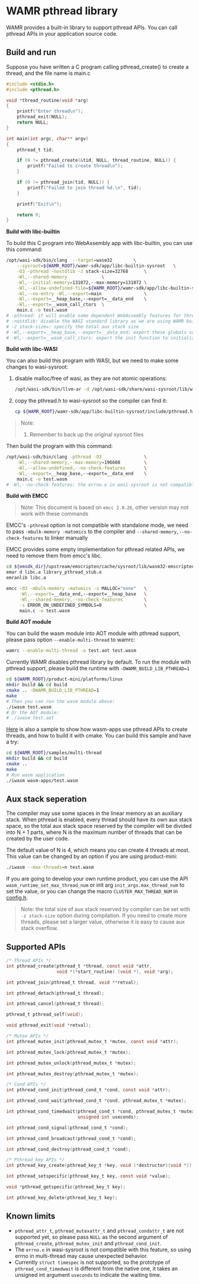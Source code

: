 # WAMR pthread library

WAMR provides a built-in library to support pthread APIs. You can call pthread APIs in your application source code.

## Build and run
Suppose you have written a C program calling pthread_create() to create a thread, and the file name is main.c
``` C
#include <stdio.h>
#include <pthread.h>

void *thread_routine(void *arg)
{
    printf("Enter thread\n");
    pthread_exit(NULL);
    return NULL;
}

int main(int argc, char** argv)
{
    pthread_t tid;

    if (0 != pthread_create(&tid, NULL, thread_routine, NULL)) {
        printf("Failed to create thread\n");
    }

    if (0 != pthread_join(tid, NULL)) {
        printf("Failed to join thread %d.\n", tid);
    }

    printf("Exit\n");

    return 0;
}
```
**Build with libc-builtin**

To build this C program into WebAssembly app with libc-builtin, you can use this command:
``` bash
/opt/wasi-sdk/bin/clang  --target=wasm32        \
    --sysroot=${WAMR_ROOT}/wamr-sdk/app/libc-builtin-sysroot   \
    -O3 -pthread -nostdlib -z stack-size=32768      \
    -Wl,--shared-memory             \
    -Wl,--initial-memory=131072,--max-memory=131072 \
    -Wl,--allow-undefined-file=${WAMR_ROOT}/wamr-sdk/app/libc-builtin-sysroot/share/defined-symbols.txt \
    -Wl,--no-entry -Wl,--export=main                \
    -Wl,--export=__heap_base,--export=__data_end    \
    -Wl,--export=__wasm_call_ctors  \
    main.c -o test.wasm
# -pthread: it will enable some dependent WebAssembly features for thread
# -nostdlib: disable the WASI standard library as we are using WAMR builtin-libc
# -z stack-size=: specify the total aux stack size
# -Wl,--export=__heap_base,--export=__data_end: export these globals so the runtime can resolve the total aux stack size and the start offset of the stack top
# -Wl,--export=__wasm_call_ctors: export the init function to initialize the passive data segments
```

**Build with libc-WASI**

You can also build this program with WASI, but we need to make some changes to wasi-sysroot:

1. disable malloc/free of wasi, as they are not atomic operations:
    ``` bash
    /opt/wasi-sdk/bin/llvm-ar -d /opt/wasi-sdk/share/wasi-sysroot/lib/wasm32-wasi/libc.a dlmalloc.o
    ```
2. copy the pthread.h to wasi-sysroot so the compiler can find it:
    ``` bash
    cp ${WAMR_ROOT}/wamr-sdk/app/libc-builtin-sysroot/include/pthread.h /opt/wasi-sdk/share/wasi-sysroot/include
    ```
> Note: </br>
>1. Remember to back up the original sysroot files

Then build the program with this command:
``` bash
/opt/wasi-sdk/bin/clang -pthread -O3                \
    -Wl,--shared-memory,--max-memory=196608         \
    -Wl,--allow-undefined,--no-check-features       \
    -Wl,--export=__heap_base,--export=__data_end    \
    main.c -o test.wasm
# -Wl,--no-check-features: the errno.o in wasi-sysroot is not compatible with pthread feature, pass this option to avoid errors
```

**Build with EMCC**

> Note: This document is based on `emcc 2.0.26`, other version may not work with these commands

EMCC's `-pthread` option is not compatible with standalone mode, we need to pass `-mbulk-memory -matomics` to the compiler and `--shared-memory,--no-check-features` to linker manually

EMCC provides some empty implementation for pthread related APIs, we need to remove them from emcc's libc.
``` bash
cd ${emsdk_dir}/upstream/emscripten/cache/sysroot/lib/wasm32-emscripten
emar d libc.a library_pthread_stub.o
emranlib libc.a
```

``` bash
emcc -O3 -mbulk-memory -matomics -s MALLOC="none"   \
     -Wl,--export=__data_end,--export=__heap_base   \
     -Wl,--shared-memory,--no-check-features        \
     -s ERROR_ON_UNDEFINED_SYMBOLS=0                \
     main.c -o test.wasm
```

**Build AOT module**

You can build the wasm module into AOT module with pthread support, please pass option `--enable-multi-thread` to wamrc:
``` bash
wamrc --enable-multi-thread -o test.aot test.wasm
```

Currently WAMR disables pthread library by default. To run the module with pthread support, please build the runtime with `-DWAMR_BUILD_LIB_PTHREAD=1`
``` bash
cd ${WAMR_ROOT}/product-mini/platforms/linux
mkdir build && cd build
cmake .. -DWAMR_BUILD_LIB_PTHREAD=1
make
# Then you can run the wasm module above:
./iwasm test.wasm
# Or the AOT module:
# ./iwasm test.aot
```

[Here](../samples/multi-thread) is also a sample to show how wasm-apps use pthread APIs to create threads, and how to build it with cmake. You can build this sample and have a try:
``` bash
cd ${WAMR_ROOT}/samples/multi-thread
mkdir build && cd build
cmake ..
make
# Run wasm application
./iwasm wasm-apps/test.wasm
```


## Aux stack seperation
The compiler may use some spaces in the linear memory as an auxiliary stack. When pthread is enabled, every thread should have its own aux stack space, so the total aux stack space reserved by the compiler will be divided into N + 1 parts, where N is the maximum number of threads that can be created by the user code.

The default value of N is 4, which means you can create 4 threads at most. This value can be changed by an option if you are using product-mini:
``` bash
./iwasm --max-threads=n test.wasm
```
If you are going to develop your own runtime product, you can use the API `wasm_runtime_set_max_thread_num` or init arg `init_args.max_thread_num` to set the value, or you can change the macro `CLUSTER_MAX_THREAD_NUM` in [config.h](../core/config.h).

> Note: the total size of aux stack reserved by compiler can be set with `-z stack-size` option during compilation. If you need to create more threads, please set a larger value, otherwise it is easy to cause aux stack overflow.

## Supported APIs
``` C
/* Thread APIs */
int pthread_create(pthread_t *thread, const void *attr,
                   void *(*start_routine) (void *), void *arg);

int pthread_join(pthread_t thread, void **retval);

int pthread_detach(pthread_t thread);

int pthread_cancel(pthread_t thread);

pthread_t pthread_self(void);

void pthread_exit(void *retval);

/* Mutex APIs */
int pthread_mutex_init(pthread_mutex_t *mutex, const void *attr);

int pthread_mutex_lock(pthread_mutex_t *mutex);

int pthread_mutex_unlock(pthread_mutex_t *mutex);

int pthread_mutex_destroy(pthread_mutex_t *mutex);

/* Cond APIs */
int pthread_cond_init(pthread_cond_t *cond, const void *attr);

int pthread_cond_wait(pthread_cond_t *cond, pthread_mutex_t *mutex);

int pthread_cond_timedwait(pthread_cond_t *cond, pthread_mutex_t *mutex,
                           unsigned int useconds);

int pthread_cond_signal(pthread_cond_t *cond);

int pthread_cond_broadcast(pthread_cond_t *cond);

int pthread_cond_destroy(pthread_cond_t *cond);

/* Pthread key APIs */
int pthread_key_create(pthread_key_t *key, void (*destructor)(void *));

int pthread_setspecific(pthread_key_t key, const void *value);

void *pthread_getspecific(pthread_key_t key);

int pthread_key_delete(pthread_key_t key);
```

## Known limits
- `pthread_attr_t`, `pthread_mutexattr_t` and `pthread_condattr_t` are not supported yet, so please pass `NULL` as the second argument of `pthread_create`, `pthread_mutex_init` and `pthread_cond_init`.
- The `errno.o` in wasi-sysroot is not compatible with this feature, so using errno in multi-thread may cause unexpected behavior.
- Currently `struct timespec` is not supported, so the prototype of `pthread_cond_timedwait` is different from the native one, it takes an unsigned int argument `useconds` to indicate the waiting time.
